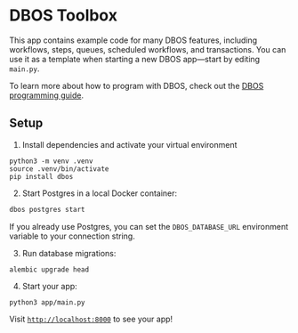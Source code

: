 # DBOS Toolbox

This app contains example code for many DBOS features, including workflows, steps, queues, scheduled workflows, and transactions.
You can use it as a template when starting a new DBOS app&mdash;start by editing `main.py`.

To learn more about how to program with DBOS, check out the [DBOS programming guide](https://docs.dbos.dev/python/programming-guide).

## Setup

1. Install dependencies and activate your virtual environment

```shell
python3 -m venv .venv
source .venv/bin/activate
pip install dbos
```

2. Start Postgres in a local Docker container:

```bash
dbos postgres start
```

 If you already use Postgres, you can set the `DBOS_DATABASE_URL` environment variable to your connection string.

3. Run database migrations:

```shell
alembic upgrade head
```

4. Start your app:

```shell
python3 app/main.py
```

Visit [`http://localhost:8000`](http://localhost:8000) to see your app!
